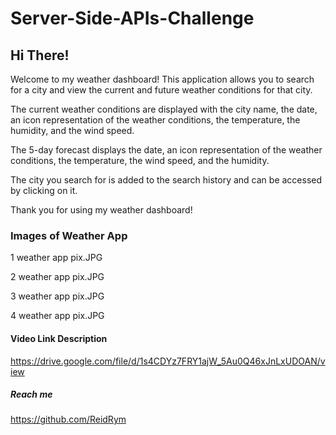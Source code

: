# Server-Side-APIs-Challenge

## Hi There!

Welcome to my weather dashboard! This application allows you to search for a city and view the current and future weather conditions for that city.

The current weather conditions are displayed with the city name, the date, an icon representation of the weather conditions, the temperature, the humidity, and the wind speed.

The 5-day forecast displays the date, an icon representation of the weather conditions, the temperature, the wind speed, and the humidity.

The city you search for is added to the search history and can be accessed by clicking on it.

Thank you for using my weather dashboard!

### Images of Weather App

1 weather app pix.JPG

2 weather app pix.JPG

3 weather app pix.JPG

4 weather app pix.JPG

#### Video Link Description

https://drive.google.com/file/d/1s4CDYz7FRY1ajW_5Au0Q46xJnLxUDOAN/view

##### Reach me

https://github.com/ReidRym
